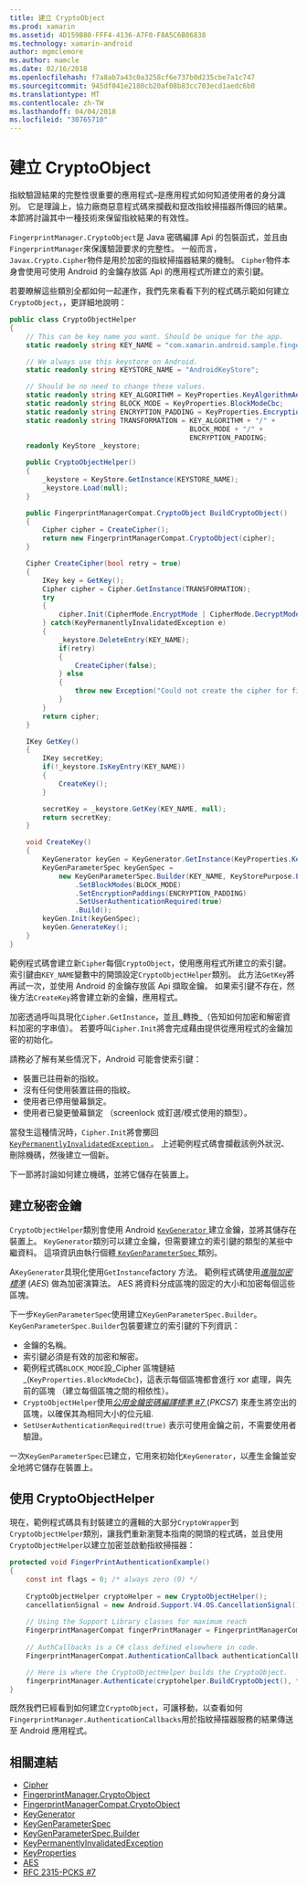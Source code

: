 ```yaml
---
title: 建立 CryptoObject
ms.prod: xamarin
ms.assetid: 4D159B80-FFF4-4136-A7F0-F8A5C6B86838
ms.technology: xamarin-android
author: mgmclemore
ms.author: mamcle
ms.date: 02/16/2018
ms.openlocfilehash: f7a8ab7a43c0a3258cf6e737b0d235cbe7a1c747
ms.sourcegitcommit: 945df041e2180cb20af08b83cc703ecd1aedc6b0
ms.translationtype: MT
ms.contentlocale: zh-TW
ms.lasthandoff: 04/04/2018
ms.locfileid: "30765710"
---
```

# <a name="creating-a-cryptoobject"></a>建立 CryptoObject

指紋驗證結果的完整性很重要的應用程式&ndash;是應用程式如何知道使用者的身分識別。 它是理論上，協力廠商惡意程式碼來攔截和竄改指紋掃描器所傳回的結果。 本節將討論其中一種技術來保留指紋結果的有效性。 

`FingerprintManager.CryptoObject`是 Java 密碼編譯 Api 的包裝函式，並且由`FingerprintManager`來保護驗證要求的完整性。 一般而言，`Javax.Crypto.Cipher`物件是用於加密的指紋掃描器結果的機制。 `Cipher`物件本身會使用可使用 Android 的金鑰存放區 Api 的應用程式所建立的索引鍵。

若要瞭解這些類別全都如何一起運作，我們先來看看下列的程式碼示範如何建立`CryptoObject`，，更詳細地說明：

```csharp
public class CryptoObjectHelper
{
    // This can be key name you want. Should be unique for the app.
    static readonly string KEY_NAME = "com.xamarin.android.sample.fingerprint_authentication_key";

    // We always use this keystore on Android.
    static readonly string KEYSTORE_NAME = "AndroidKeyStore";

    // Should be no need to change these values.
    static readonly string KEY_ALGORITHM = KeyProperties.KeyAlgorithmAes;
    static readonly string BLOCK_MODE = KeyProperties.BlockModeCbc;
    static readonly string ENCRYPTION_PADDING = KeyProperties.EncryptionPaddingPkcs7;
    static readonly string TRANSFORMATION = KEY_ALGORITHM + "/" +
                                            BLOCK_MODE + "/" +
                                            ENCRYPTION_PADDING;
    readonly KeyStore _keystore;

    public CryptoObjectHelper()
    {
        _keystore = KeyStore.GetInstance(KEYSTORE_NAME);
        _keystore.Load(null);
    }

    public FingerprintManagerCompat.CryptoObject BuildCryptoObject()
    {
        Cipher cipher = CreateCipher();
        return new FingerprintManagerCompat.CryptoObject(cipher);
    }

    Cipher CreateCipher(bool retry = true)
    {
        IKey key = GetKey();
        Cipher cipher = Cipher.GetInstance(TRANSFORMATION);
        try
        {
            cipher.Init(CipherMode.EncryptMode | CipherMode.DecryptMode, key);
        } catch(KeyPermanentlyInvalidatedException e)
        {
            _keystore.DeleteEntry(KEY_NAME);
            if(retry)
            {
                CreateCipher(false);
            } else
            {
                throw new Exception("Could not create the cipher for fingerprint authentication.", e);
            }
        }
        return cipher;
    }

    IKey GetKey()
    {
        IKey secretKey;
        if(!_keystore.IsKeyEntry(KEY_NAME))
        {
            CreateKey();
        }

        secretKey = _keystore.GetKey(KEY_NAME, null);
        return secretKey;
    }

    void CreateKey()
    {
        KeyGenerator keyGen = KeyGenerator.GetInstance(KeyProperties.KeyAlgorithmAes, KEYSTORE_NAME);
        KeyGenParameterSpec keyGenSpec =
            new KeyGenParameterSpec.Builder(KEY_NAME, KeyStorePurpose.Encrypt | KeyStorePurpose.Decrypt)
                .SetBlockModes(BLOCK_MODE)
                .SetEncryptionPaddings(ENCRYPTION_PADDING)
                .SetUserAuthenticationRequired(true)
                .Build();
        keyGen.Init(keyGenSpec);
        keyGen.GenerateKey();
    }
}
```

範例程式碼會建立新`Cipher`每個`CryptoObject`，使用應用程式所建立的索引鍵。 索引鍵由`KEY_NAME`變數中的開頭設定`CryptoObjectHelper`類別。 此方法`GetKey`將再試一次，並使用 Android 的金鑰存放區 Api 擷取金鑰。 如果索引鍵不存在，然後方法`CreateKey`將會建立新的金鑰，應用程式。

加密透過呼叫具現化`Cipher.GetInstance`，並且_轉換_（告知如何加密和解密資料加密的字串值）。 若要呼叫`Cipher.Init`將會完成藉由提供從應用程式的金鑰加密的初始化。 

請務必了解有某些情況下，Android 可能會使索引鍵： 

* 裝置已註冊新的指紋。
* 沒有任何使用裝置註冊的指紋。
* 使用者已停用螢幕鎖定。
* 使用者已變更螢幕鎖定 （screenlock 或釘選/模式使用的類型）。

當發生這種情況時，`Cipher.Init`將會擲回[ `KeyPermanentlyInvalidatedException` ](http://developer.android.com/reference/android/security/keystore/KeyPermanentlyInvalidatedException.html)。 上述範例程式碼會攔截該例外狀況、 刪除機碼，然後建立一個新。

下一節將討論如何建立機碼，並將它儲存在裝置上。

## <a name="creating-a-secret-key"></a>建立秘密金鑰

`CryptoObjectHelper`類別會使用 Android [ `KeyGenerator` ](https://developer.xamarin.com/api/type/Javax.Crypto.KeyGenerator/)建立金鑰，並將其儲存在裝置上。 `KeyGenerator`類別可以建立金鑰，但需要建立的索引鍵的類型的某些中繼資料。 這項資訊由執行個體[ `KeyGenParameterSpec` ](http://developer.android.com/reference/android/security/keystore/KeyGenParameterSpec.html)類別。 

A`KeyGenerator`具現化使用`GetInstance`factory 方法。 範例程式碼使用[_進階加密標準_](https://en.wikipedia.org/wiki/Advanced_Encryption_Standard) (_AES_) 做為加密演算法。 AES 將資料分成區塊的固定的大小和加密每個這些區塊。

下一步`KeyGenParameterSpec`使用建立`KeyGenParameterSpec.Builder`。 `KeyGenParameterSpec.Builder`包裝要建立的索引鍵的下列資訊：

* 金鑰的名稱。
* 索引鍵必須是有效的加密和解密。
* 範例程式碼`BLOCK_MODE`設_Cipher 區塊鏈結_(`KeyProperties.BlockModeCbc`)，這表示每個區塊都會進行 xor 處理，與先前的區塊 （建立每個區塊之間的相依性）。 
* `CryptoObjectHelper`使用[_公用金鑰密碼編譯標準 #7_ ](https://tools.ietf.org/html/rfc2315) (_PKCS7_) 來產生將空出的區塊，以確保其為相同大小的位元組.
* `SetUserAuthenticationRequired(true)` 表示可使用金鑰之前，不需要使用者驗證。

一次`KeyGenParameterSpec`已建立，它用來初始化`KeyGenerator`，以產生金鑰並安全地將它儲存在裝置上。 

## <a name="using-the-cryptoobjecthelper"></a>使用 CryptoObjectHelper

現在，範例程式碼具有封裝建立的邏輯的大部分`CryptoWrapper`到`CryptoObjectHelper`類別，讓我們重新瀏覽本指南的開頭的程式碼，並且使用`CryptoObjectHelper`以建立加密並啟動指紋掃描器： 

```csharp
protected void FingerPrintAuthenticationExample()
{
    const int flags = 0; /* always zero (0) */
    
    CryptoObjectHelper cryptoHelper = new CryptoObjectHelper();
    cancellationSignal = new Android.Support.V4.OS.CancellationSignal();
    
    // Using the Support Library classes for maximum reach
    FingerprintManagerCompat fingerPrintManager = FingerprintManagerCompat.From(this);
    
    // AuthCallbacks is a C# class defined elsewhere in code.
    FingerprintManagerCompat.AuthenticationCallback authenticationCallback = new MyAuthCallbackSample(this);

    // Here is where the CryptoObjectHelper builds the CryptoObject. 
    fingerprintManager.Authenticate(cryptohelper.BuildCryptoObject(), flags, cancellationSignal, authenticationCallback, null);
}
```

既然我們已經看到如何建立`CryptoObject`，可讓移動，以查看如何`FingerprintManager.AuthenticationCallbacks`用於指紋掃描器服務的結果傳送至 Android 應用程式。



## <a name="related-links"></a>相關連結

- [Cipher](https://developer.xamarin.com/api/type/Javax.Crypto.Cipher/)
- [FingerprintManager.CryptoObject](http://developer.android.com/reference/android/hardware/fingerprint/FingerprintManager.CryptoObject.html)
- [FingerprintManagerCompat.CryptoObject](http://developer.android.com/reference/android/support/v4/hardware/fingerprint/FingerprintManagerCompat.CryptoObject.html)
- [KeyGenerator](https://developer.xamarin.com/api/type/Javax.Crypto.KeyGenerator/)
- [KeyGenParameterSpec](http://developer.android.com/reference/android/security/keystore/KeyGenParameterSpec.html)
- [KeyGenParameterSpec.Builder](http://developer.android.com/reference/android/security/keystore/KeyGenParameterSpec.Builder.html)
- [KeyPermanentlyInvalidatedException](http://developer.android.com/reference/android/security/keystore/KeyPermanentlyInvalidatedException.html)
- [KeyProperties](http://developer.android.com/reference/android/security/keystore/KeyProperties.html)
- [AES](https://en.wikipedia.org/wiki/Advanced_Encryption_Standard)
- [RFC 2315-PCKS #7](https://tools.ietf.org/html/rfc2315)
